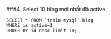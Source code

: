 ###4. Select 10 blog mới nhất đã active
```
SELECT * FROM `train-mysql`.blog
WHERE is_active=1 
ORDER BY id desc limit 10;

```